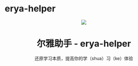 # erya-helper

<p align="center"><img src="https://github.com/tw1997/erya-helper/blob/master/images/logo.png" /></p>
<h1 align="center">尔雅助手 - erya-helper</h1>
<p align="center">还原学习本质，提高你的学（shua）习（ke）体验</p>

